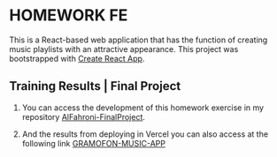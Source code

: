 # HOMEWORK FE

This is a React-based web application that has the function of creating music playlists with an attractive appearance. This project was bootstrapped with [Create React App](https://github.com/facebook/create-react-app).

## Training Results | Final Project

1. You can access the development of this homework exercise in my repository [AlFahroni-FinalProject](https://github.com/AlFahroni/spotify-app).

2. And the results from deploying in Vercel you can also access at the following link [GRAMOFON-MUSIC-APP](https://gramofon-music-app.vercel.app/)
